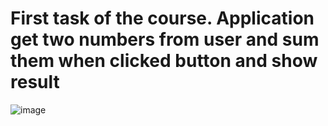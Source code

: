 # First task of the course. Application get two numbers from user and sum them when clicked button and show result


![image](https://user-images.githubusercontent.com/78799868/166469546-23ff8530-8a54-4d1f-886c-7cca05d284e2.png)

